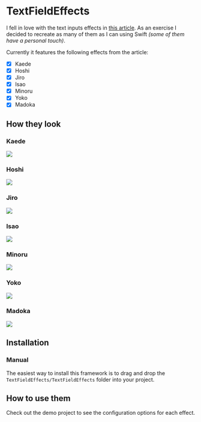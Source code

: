 # TextFieldEffects

I fell in love with the text inputs effects in [this article](http://tympanus.net/codrops/2015/01/08/inspiration-text-input-effects/). As an exercise I decided to recreate as many of them as I can using Swift *(some of them have a personal touch)*.

Currently it features the following effects from the article:

- [x] Kaede
- [x] Hoshi
- [x] Jiro
- [x] Isao
- [x] Minoru
- [x] Yoko
- [x] Madoka

## How they look

### Kaede
<img src="https://raw.githubusercontent.com/raulriera/TextFieldEffects/master/Screenshots/Kaede.gif" />

### Hoshi
<img src="https://raw.githubusercontent.com/raulriera/TextFieldEffects/master/Screenshots/Hoshi.gif" />

### Jiro
<img src="https://raw.githubusercontent.com/raulriera/TextFieldEffects/master/Screenshots/Jiro.gif" />

### Isao
<img src="https://raw.githubusercontent.com/raulriera/TextFieldEffects/master/Screenshots/Isao.gif" />

### Minoru
<img src="https://raw.githubusercontent.com/raulriera/TextFieldEffects/master/Screenshots/Minoru.gif" />

### Yoko
<img src="https://raw.githubusercontent.com/raulriera/TextFieldEffects/master/Screenshots/Yoko.gif" />

### Madoka
<img src="https://raw.githubusercontent.com/raulriera/TextFieldEffects/master/Screenshots/Madoka.gif" />

## Installation

### Manual

The easiest way to install this framework is to drag and drop the `TextFieldEffects/TextFieldEffects` folder into your project.

## How to use them

Check out the demo project to see the configuration options for each effect.
